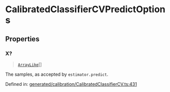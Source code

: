 # CalibratedClassifierCVPredictOptions

## Properties

### X?

> [`ArrayLike`](../types/ArrayLike.md)[]

The samples, as accepted by `estimator.predict`.

Defined in:  [generated/calibration/CalibratedClassifierCV.ts:431](https://github.com/transitive-bullshit/scikit-learn-ts/blob/b59c1ff/packages/sklearn/src/generated/calibration/CalibratedClassifierCV.ts#L431)
